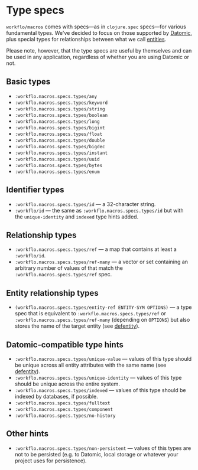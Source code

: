 # Type specs

`workflo/macros` comes with specs—as in `clojure.spec` specs—for
various fundamental types. We've decided to focus on those supported
by [Datomic](http://www.datomic.com/), plus special types for relationships
between what we call [entities](04-defentity.md).

Please note, however, that the type specs are useful by themselves
and can be used in any application, regardless of whether you are
using Datomic or not.

## Basic types

* `:workflo.macros.specs.types/any`
* `:workflo.macros.specs.types/keyword`
* `:workflo.macros.specs.types/string`
* `:workflo.macros.specs.types/boolean`
* `:workflo.macros.specs.types/long`
* `:workflo.macros.specs.types/bigint`
* `:workflo.macros.specs.types/float`
* `:workflo.macros.specs.types/double`
* `:workflo.macros.specs.types/bigdec`
* `:workflo.macros.specs.types/instant`
* `:workflo.macros.specs.types/uuid`
* `:workflo.macros.specs.types/bytes`
* `:workflo.macros.specs.types/enum`

## Identifier types

* `:workflo.macros.specs.types/id` — a 32-character string.
* `:workflo/id` — the same as `:workflo.macros.specs.types/id` but with the
  `unique-identity` and `indexed` type hints added.

## Relationship types

* `:workflo.macros.specs.types/ref` — a map that contains at least a `:workflo/id`.
* `:workflo.macros.specs.types/ref-many` — a vector or set containing an arbitrary
  number of values of that match the `:workflo.macros.specs.types/ref` spec.

## Entity relationship types

* `(workflo.macros.specs.types/entity-ref ENTITY-SYM OPTIONS)` — a type spec
  that is equivalent to `:workflo.macros.specs.types/ref` or
  `:workflo.macros.specs.types/ref-many` (depending on `OPTIONS`) but also
  stores the name of the target entity (see [defentity](04-defentity.md)).

## Datomic-compatible type hints

* `:workflo.macros.specs.types/unique-value` — values of this type should be
  unique across all entity attributes with the same name (see
  [defentity](04-defentity.md)).
* `:workflo.macros.specs.types/unique-identity` — values of this type should
  be unique across the entire system.
* `:workflo.macros.specs.types/indexed` — values of this type should be indexed
  by databases, if possible.
* `:workflo.macros.specs.types/fulltext`
* `:workflo.macros.specs.types/component`
* `:workflo.macros.specs.types/no-history`

## Other hints

* `:workflo.macros.specs.types/non-persistent` — values of this types are not
  to be persisted (e.g. to Datomic, local storage or whatever your project
  uses for persistence).

